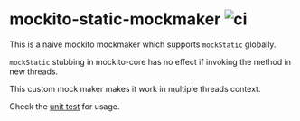 # mockito-static-mockmaker ![ci](https://github.com/reminia/mockito-static-mockmaker/action/workflows/pr.yml/badge.svg)

This is a naive mockito mockmaker which supports `mockStatic` globally.

`mockStatic` stubbing in mockito-core has no effect if invoking the method in new threads.

This custom mock maker makes it work in multiple threads context.

Check the [unit test](src/test/java/GlobalStaticMockMakerTest.java) for usage.
